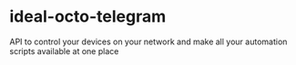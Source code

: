 # ideal-octo-telegram
API to control your devices on your network and make all your automation scripts available at one place
